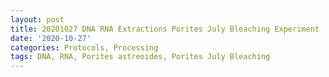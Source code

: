 ```yaml
---
layout: post
title: 20201027 DNA RNA Extractions Porites July Bleaching Experiment
date: '2020-10-27'
categories: Protocols, Processing
tags: DNA, RNA, Porites astreoides, Porites July Bleaching
---
```

